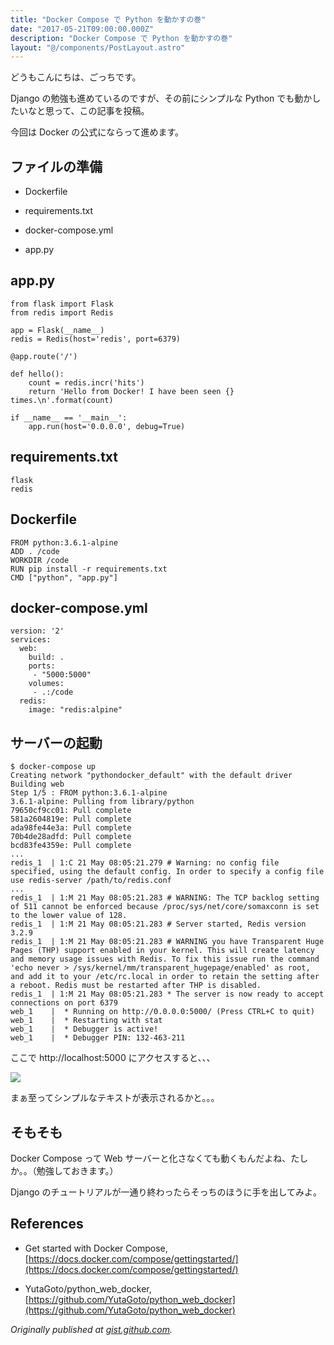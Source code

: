 ```yaml
---
title: "Docker Compose で Python を動かすの巻"
date: "2017-05-21T09:00:00.000Z"
description: "Docker Compose で Python を動かすの巻"
layout: "@/components/PostLayout.astro"
---
```


どうもこんにちは、ごっちです。

Django の勉強も進めているのですが、その前にシンプルな Python でも動かしたいなと思って、この記事を投稿。

今回は Docker の公式にならって進めます。

## ファイルの準備

- Dockerfile

- requirements.txt

- docker-compose.yml

- app.py

## app.py

    from flask import Flask
    from redis import Redis

    app = Flask(__name__)
    redis = Redis(host='redis', port=6379)

    @app.route('/')

    def hello():
    	count = redis.incr('hits')
    	return 'Hello from Docker! I have been seen {} times.\n'.format(count)

    if __name__ == '__main__':
    	app.run(host='0.0.0.0', debug=True)

## requirements.txt

    flask
    redis

## Dockerfile

    FROM python:3.6.1-alpine
    ADD . /code
    WORKDIR /code
    RUN pip install -r requirements.txt
    CMD ["python", "app.py"]

## docker-compose.yml

    version: '2'
    services:
      web:
        build: .
        ports:
         - "5000:5000"
        volumes:
         - .:/code
      redis:
        image: "redis:alpine"

## サーバーの起動

    $ docker-compose up
    Creating network "pythondocker_default" with the default driver
    Building web
    Step 1/5 : FROM python:3.6.1-alpine
    3.6.1-alpine: Pulling from library/python
    79650cf9cc01: Pull complete
    581a2604819e: Pull complete
    ada98fe44e3a: Pull complete
    70b4de28adfd: Pull complete
    bcd83fe4359e: Pull complete
    ...
    redis_1  | 1:C 21 May 08:05:21.279 # Warning: no config file specified, using the default config. In order to specify a config file use redis-server /path/to/redis.conf
    ...
    redis_1  | 1:M 21 May 08:05:21.283 # WARNING: The TCP backlog setting of 511 cannot be enforced because /proc/sys/net/core/somaxconn is set to the lower value of 128.
    redis_1  | 1:M 21 May 08:05:21.283 # Server started, Redis version 3.2.9
    redis_1  | 1:M 21 May 08:05:21.283 # WARNING you have Transparent Huge Pages (THP) support enabled in your kernel. This will create latency and memory usage issues with Redis. To fix this issue run the command 'echo never > /sys/kernel/mm/transparent_hugepage/enabled' as root, and add it to your /etc/rc.local in order to retain the setting after a reboot. Redis must be restarted after THP is disabled.
    redis_1  | 1:M 21 May 08:05:21.283 * The server is now ready to accept connections on port 6379
    web_1    |  * Running on http://0.0.0.0:5000/ (Press CTRL+C to quit)
    web_1    |  * Restarting with stat
    web_1    |  * Debugger is active!
    web_1    |  * Debugger PIN: 132-463-211

ここで http://localhost:5000 にアクセスすると、、、

![](https://cdn-images-1.medium.com/max/2044/0*nu6aDtYDJs5WCAP5.PNG)

まぁ至ってシンプルなテキストが表示されるかと。。。

## そもそも

Docker Compose って Web サーバーと化さなくても動くもんだよね、たしか。。（勉強しておきます。）

Django のチュートリアルが一通り終わったらそっちのほうに手を出してみよ。

## References

- Get started with Docker Compose, [https://docs.docker.com/compose/gettingstarted/](https://docs.docker.com/compose/gettingstarted/)

- YutaGoto/python_web_docker, [https://github.com/YutaGoto/python_web_docker](https://github.com/YutaGoto/python_web_docker)

_Originally published at [gist.github.com](https://gist.github.com/YutaGoto/e76424c77b1c4091683811e92e797c7f)._
